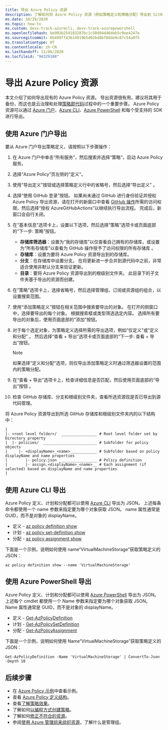 ```yaml
---
title: 导出 Azure Policy 资源
description: 了解如何将 Azure Policy 资源（例如策略定义和策略分配）导出到 GitHub。
ms.date: 10/29/2020
ms.topic: how-to
ms.custom: devx-track-azurecli, devx-track-azurepowershell
ms.openlocfilehash: be903b259183287bc1c50d04d46deb5c9ee4247e
ms.sourcegitcommit: 6b499ff4361491965d02bd8bf8dde9c87c54a9f5
ms.translationtype: HT
ms.contentlocale: zh-CN
ms.lasthandoff: 11/06/2020
ms.locfileid: "94329108"
---
```

# <a name="export-azure-policy-resources"></a>导出 Azure Policy 资源

本文介绍了如何导出现有的 Azure Policy 资源。 导出资源很有用，建议将其用于备份，而这也是云治理和处理[策略即代码](../concepts/policy-as-code.md)过程中的一个重要步骤。 Azure Policy 资源可以通过 [Azure 门户](#export-with-azure-portal)、[Azure CLI](#export-with-azure-cli)、[Azure PowerShell](#export-with-azure-powershell) 和每个受支持的 SDK 进行导出。

## <a name="export-with-azure-portal"></a>使用 Azure 门户导出

要从 Azure 门户导出策略定义，请按照以下步骤操作：

1. 在 Azure 门户中单击“所有服务”，然后搜索并选择“策略”，启动 Azure Policy 服务。 

1. 选择“Azure Policy”页左侧的“定义”。

1. 使用“导出定义”按钮或选择策略定义行中的省略号，然后选择“导出定义” 。

1. 选择“使用 GitHub 登录”按钮。 如果尚未通过 GitHub 进行身份验证并授权 Azure Policy 导出资源，请在打开的新窗口中查看 [GitHub 操作](https://github.com/features/actions)所需的访问权限，然后选择“授权 AzureGitHubActions”以继续执行导出流程。 完成后，新窗口会自行关闭。

1. 在“基本信息”选项卡上，设置以下选项，然后选择“策略”选项卡或页面底部的“下一步:  策略”按钮。

   - **存储库筛选器**：设置为“我的存储库”以仅查看自己拥有的存储库，或设置为“所有存储库”以查看为 GitHub 操作授予了访问权限的所有存储库 。
   - **存储库**：设置为要将 Azure Policy 资源导出到的存储库。
   - **分支**：在存储库中设置分支。 在将更新进一步合并到源代码中之前，非常适合使用非默认分支来验证更新。
   - **目录**：要将 Azure Policy 资源导出到的根级别文件夹。 此目录下的子文件夹基于导出的资源而创建。

1. 在“策略”选项卡上，选择省略号，然后选择管理组、订阅或资源组的组合，以设置搜索范围。
   
1. 使用“添加策略定义”按钮在相关范围中搜索要导出的对象。 在打开的侧窗口中，选择要导出的每个对象。 根据搜索框或类型筛选选定内容。 选择所有要导出的对象后，使用页面底部的“添加”按钮。

1. 对于每个选定对象，为策略定义选择所需的导出选项，例如“仅定义”或“定义和分配” 。 然后选择“查看 + 导出”选项卡或页面底部的“下一步: 查看 + 导出”按钮。

   > [!NOTE]
   > 如果选择“定义和分配”选项，则仅导出添加策略定义时通过筛选器设置的范围内的策略分配。

1. 在“查看 + 导出”选项卡上，检查详细信息是否匹配，然后使用页面底部的“导出”按钮 。

1. 检查 GitHub 存储库、分支和根级别文件夹，查看所选资源现是否已导出到源代码管理。

将 Azure Policy 资源导出到所选 GitHub 存储库和根级别文件夹内的以下结构中：

```text
|
|- <root level folder>/  ________________ # Root level folder set by Directory property
|  |- policies/  ________________________ # Subfolder for policy objects
|     |- <displayName>_<name>____________ # Subfolder based on policy displayName and name properties
|        |- policy.json _________________ # Policy definition
|        |- assign.<displayName>_<name>__ # Each assignment (if selected) based on displayName and name properties
|
```

## <a name="export-with-azure-cli"></a>使用 Azure CLI 导出

Azure Policy 定义、计划和分配都可以使用 [Azure CLI](/cli/azure/install-azure-cli) 导出为 JSON。 上述每条命令都使用一个 name 参数来指定要为哪个对象获取 JSON。 name 属性通常是 GUID，而不是对象的 displayName。

- 定义 - [az policy definition show](/cli/azure/policy/definition#az-policy-definition-show)
- 计划 - [az policy set-definition show](/cli/azure/policy/set-definition#az-policy-set-definition-show)
- 分配 - [az policy assignment show](/cli/azure/policy/assignment#az-policy-assignment-show)

下面是一个示例，说明如何使用 name“VirtualMachineStorage”获取策略定义的 JSON：

```azurecli-interactive
az policy definition show --name 'VirtualMachineStorage'
```

## <a name="export-with-azure-powershell"></a>使用 Azure PowerShell 导出

Azure Policy 定义、计划和分配都可以使用 [Azure PowerShell](/powershell/azure/) 导出为 JSON。 上述每个 cmdlet 都使用一个 Name 参数来指定要为哪个对象获取 JSON。 Name 属性通常是 GUID，而不是对象的 displayName。

- 定义 - [Get-AzPolicyDefinition](/powershell/module/az.resources/get-azpolicydefinition)
- 计划 - [Get-AzPolicySetDefinition](/powershell/module/az.resources/get-azpolicysetdefinition)
- 分配 - [Get-AzPolicyAssignment](/powershell/module/az.resources/get-azpolicyassignment)

下面是一个示例，说明如何使用 Name“VirtualMachineStorage”获取策略定义的 JSON：

```azurepowershell-interactive
Get-AzPolicyDefinition -Name 'VirtualMachineStorage' | ConvertTo-Json -Depth 10
```

## <a name="next-steps"></a>后续步骤

- 在 [Azure Policy 示例](../samples/index.md)中查看示例。
- 查看 [Azure Policy 定义结构](../concepts/definition-structure.md)。
- 查看[了解策略效果](../concepts/effects.md)。
- 了解如何[以编程方式创建策略](programmatically-create.md)。
- 了解如何[修正不符合的资源](remediate-resources.md)。
- 参阅[使用 Azure 管理组来组织资源](../../management-groups/overview.md)，了解什么是管理组。
